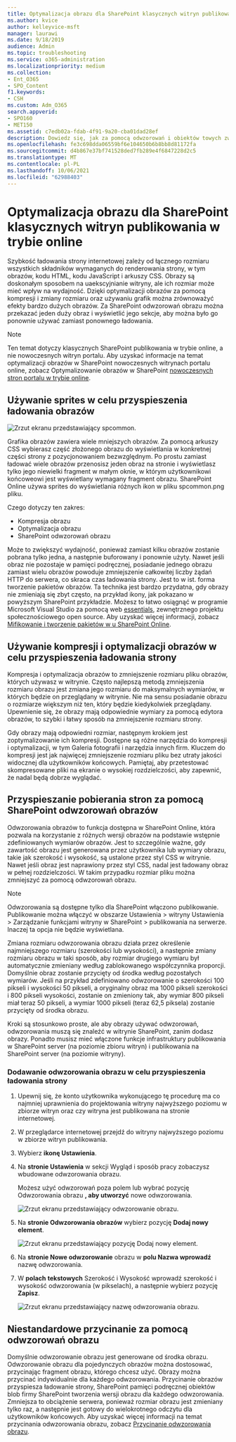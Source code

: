 ```yaml
---
title: Optymalizacja obrazu dla SharePoint klasycznych witryn publikowania w trybie online
ms.author: kvice
author: kelleyvice-msft
manager: laurawi
ms.date: 9/18/2019
audience: Admin
ms.topic: troubleshooting
ms.service: o365-administration
ms.localizationpriority: medium
ms.collection:
- Ent_O365
- SPO_Content
f1.keywords:
- CSH
ms.custom: Adm_O365
search.appverid:
- SPO160
- MET150
ms.assetid: c7edb02a-fdab-4f91-9a20-cba01dad28ef
description: Dowiedz się, jak za pomocą odwzorowań i obiektów towych zwiększyć wydajność obrazu w SharePoint klasycznych witryn publikowania online.
ms.openlocfilehash: fe3c698dda06559bf6e104650b6b8bb8d81172fa
ms.sourcegitcommit: d4b867e37bf741528ded7fb289e4f6847228d2c5
ms.translationtype: MT
ms.contentlocale: pl-PL
ms.lasthandoff: 10/06/2021
ms.locfileid: "62988403"
---
```

# <a name="image-optimization-for-sharepoint-online-classic-publishing-sites"></a>Optymalizacja obrazu dla SharePoint klasycznych witryn publikowania w trybie online

Szybkość ładowania strony internetowej zależy od łącznego rozmiaru wszystkich składników wymaganych do renderowania strony, w tym obrazów, kodu HTML, kodu JavaScript i arkuszy CSS. Obrazy są doskonałym sposobem na uaekscyjnianie witryny, ale ich rozmiar może mieć wpływ na wydajność. Dzięki optymalizacji obrazów za pomocą kompresji i zmiany rozmiaru oraz używaniu grafik można zrównoważyć efekty bardzo dużych obrazów. Za SharePoint odwzorowań obrazu można przekazać jeden duży obraz i wyświetlić jego sekcje, aby można było go ponownie używać zamiast ponownego ładowania.

>[!NOTE]
>Ten temat dotyczy klasycznych SharePoint publikowania w trybie online, a nie nowoczesnych witryn portalu. Aby uzyskać informacje na temat optymalizacji obrazów w SharePoint nowoczesnych witrynach portalu online, zobacz Optymalizowanie obrazów w SharePoint [nowoczesnych stron portalu w trybie online](modern-image-optimization.md).
  
## <a name="using-sprites-to-speed-up-image-loading"></a>Używanie sprites w celu przyspieszenia ładowania obrazów

![Zrzut ekranu przedstawiający spcommon.](../media/cc5cdee1-8e54-4537-9a8a-8854f4ee849f.png)

Grafika obrazów zawiera wiele mniejszych obrazów. Za pomocą arkuszy CSS wybierasz część złożonego obrazu do wyświetlania w konkretnej części strony z pozycjonowaniem bezwzględnym. Po prostu zamiast ładować wiele obrazów przenosisz jeden obraz na stronie i wyświetlasz tylko jego niewielki fragment w małym oknie, w którym użytkownikowi końcoweowi jest wyświetlany wymagany fragment obrazu. SharePoint Online używa sprites do wyświetlania różnych ikon w pliku spcommon.png pliku.

Czego dotyczy ten zakres:
- Kompresja obrazu
- Optymalizacja obrazu
- SharePoint odwzorowań obrazu
   
Może to zwiększyć wydajność, ponieważ zamiast kilku obrazów zostanie pobrana tylko jedna, a następnie buforowany i ponownie użyty. Nawet jeśli obraz nie pozostaje w pamięci podręcznej, posiadanie jednego obrazu zamiast wielu obrazów powoduje zmniejszenie całkowitej liczby żądań HTTP do serwera, co skraca czas ładowania strony. Jest to w ist. forma tworzenie pakietów obrazów. Ta technika jest bardzo przydatna, gdy obrazy nie zmieniają się zbyt często, na przykład ikony, jak pokazano w powyższym SharePoint przykładzie. Możesz to łatwo osiągnąć w programie Microsoft Visual Studio za pomocą web [essentials](https://vswebessentials.com/), zewnętrznego projektu społecznościowego open source. Aby uzyskać więcej informacji, zobacz [Mifikowanie i tworzenie pakietów w u SharePoint Online](./minification-and-bundling-in-sharepoint-online.md).
  
## <a name="using-image-compression-and-optimization-to-speed-up-page-loading"></a>Używanie kompresji i optymalizacji obrazów w celu przyspieszenia ładowania strony

Kompresja i optymalizacja obrazów to zmniejszenie rozmiaru pliku obrazów, których używasz w witrynie. Często najlepszą metodą zmniejszenia rozmiaru obrazu jest zmiana jego rozmiaru do maksymalnych wymiarów, w których będzie on przeglądany w witrynie. Nie ma sensu posiadanie obrazu o rozmiarze większym niż ten, który będzie kiedykolwiek przeglądany. Upewnienie się, że obrazy mają odpowiednie wymiary za pomocą edytora obrazów, to szybki i łatwy sposób na zmniejszenie rozmiaru strony.
  
Gdy obrazy mają odpowiedni rozmiar, następnym krokiem jest zoptymalizowanie ich kompresji. Dostępne są różne narzędzia do kompresji i optymalizacji, w tym Galeria fotografii i narzędzia innych firm. Kluczem do kompresji jest jak najwięcej zmniejszenie rozmiaru pliku bez utraty jakości widocznej dla użytkowników końcowych. Pamiętaj, aby przetestować skompresowane pliki na ekranie o wysokiej rozdzielczości, aby zapewnić, że nadal będą dobrze wyglądać.
  
## <a name="speed-up-page-downloads-by-using-sharepoint-image-renditions"></a>Przyspieszanie pobierania stron za pomocą SharePoint odwzorowań obrazów

Odwzorowania obrazów to funkcja dostępna w SharePoint Online, która pozwala na korzystanie z różnych wersji obrazów na podstawie wstępnie zdefiniowanych wymiarów obrazów. Jest to szczególnie ważne, gdy zawartość obrazu jest generowana przez użytkownika lub wymiary obrazu, takie jak szerokość i wysokość, są ustalone przez styl CSS w witrynie. Nawet jeśli obraz jest naprawiony przez styl CSS, nadal jest ładowany obraz w pełnej rozdzielczości. W takim przypadku rozmiar pliku można zmniejszyć za pomocą odwzorowań obrazu.
  
> [!NOTE]
> Odwzorowania są dostępne tylko dla SharePoint włączono publikowanie. Publikowanie można włączyć w obszarze Ustawienia \> witryny Ustawienia \> Zarządzanie funkcjami witryny w SharePoint \> publikowania na serwerze. Inaczej ta opcja nie będzie wyświetlana.
  
Zmiana rozmiaru odwzorowania obrazu działa przez określenie najmniejszego rozmiaru (szerokości lub wysokości), a następnie zmiany rozmiaru obrazu w taki sposób, aby rozmiar drugiego wymiaru był automatycznie zmieniany według zablokowanego współczynnika proporcji. Domyślnie obraz zostanie przycięty od środka według pozostałych wymiarów. Jeśli na przykład zdefiniowano odwzorowanie o szerokości 100 pikseli i wysokości 50 pikseli, a oryginalny obraz ma 1000 pikseli szerokości i 800 pikseli wysokości, zostanie on zmieniony tak, aby wymiar 800 pikseli miał teraz 50 pikseli, a wymiar 1000 pikseli (teraz 62,5 piksela) zostanie przycięty od środka obrazu.
  
Kroki są stosunkowo proste, ale aby obrazy używać odwzorowań, odwzorowania muszą się znaleźć w witrynie SharePoint, zanim dodasz obrazy. Ponadto musisz mieć włączone funkcje infrastruktury publikowania w SharePoint server (na poziomie zbioru witryn) i publikowania na SharePoint server (na poziomie witryny).
  
### <a name="add-an-image-rendition-to-speed-up-page-loading"></a>Dodawanie odwzorowania obrazu w celu przyspieszenia ładowania strony
  
1. Upewnij się, że konto użytkownika wykonującego tę procedurę ma co najmniej uprawnienia do projektowania witryny najwyższego poziomu w zbiorze witryn oraz czy witryna jest publikowana na stronie internetowej.

2. W przeglądarce internetowej przejdź do witryny najwyższego poziomu w zbiorze witryn publikowania.

3. Wybierz **ikonę Ustawienia**.

4. Na **stronie Ustawienia** w sekcji Wygląd i sposób pracy zobaczysz wbudowane  odwzorowania obrazu.

    Możesz użyć odwzorowań poza polem lub wybrać pozycję Odwzorowania obrazu **, aby utworzyć** nowe odwzorowania.

    ![Zrzut ekranu przedstawiający odwzorowanie obrazu.](../media/eaae0d53-657d-47ef-b687-65c5167eae4d.PNG)
  
5. Na **stronie Odwzorowania obrazów** wybierz pozycję **Dodaj nowy element**.

    ![Zrzut ekranu przedstawiający pozycję Dodaj nowy element.](../media/8cede22e-52bf-4d9d-99cb-162f2f6ce92b.PNG)
  
6. Na **stronie Nowe odwzorowanie** obrazu w **polu Nazwa wprowadź** nazwę odwzorowania.

7. W **polach** **tekstowych** Szerokość i Wysokość wprowadź szerokość i wysokość odwzorowania (w pikselach), a następnie wybierz pozycję **Zapisz**.

    ![Zrzut ekranu przedstawiający nazwę odwzorowania obrazu.](../media/5a6119ed-c163-40df-a4db-ec629d15607d.PNG)
  
## <a name="custom-cropping-with-image-renditions"></a>Niestandardowe przycinanie za pomocą odwzorowań obrazu

Domyślnie odwzorowanie obrazu jest generowane od środka obrazu. Odwzorowanie obrazu dla pojedynczych obrazów można dostosować, przycinając fragment obrazu, którego chcesz użyć. Obrazy można przycinać indywidualnie dla każdego odwzorowania. Przycinanie obrazów przyspiesza ładowanie strony, SharePoint pamięci podręcznej obiektów blob firmy SharePoint tworzenia wersji obrazu dla każdego odwzorowania. Zmniejsza to obciążenie serwera, ponieważ rozmiar obrazu jest zmieniany tylko raz, a następnie jest gotowy do wielokrotnego odczytu dla użytkowników końcowych. Aby uzyskać więcej informacji na temat przycinania odwzorowania obrazu, zobacz [Przycinanie odwzorowania obrazu](/sharepoint/dev/general-development/sharepoint-design-manager-device-channels).
